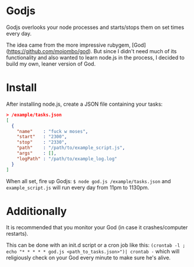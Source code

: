 Godjs
=====

Godjs overlooks your node processes and starts/stops them on set times every day.

The idea came from the more impressive rubygem, [God] (https://github.com/mojombo/god).
But since I didn't need much of its functionality and also wanted to learn node.js in the process, I decided to build my own, leaner version of God.

Install
=======

After installing node.js, create a JSON file containing your tasks:

```json
> /example/tasks.json
[
  {
    "name"    : "fuck w moses",
    "start"   : "2300",
    "stop"    : "2330",
    "path"    : "/path/to/example_script.js",
    "args"    : [],
    "logPath" : "/path/to/example_log.log"
  }
]
```

When all set, fire up Godjs: `$ node god.js /example/tasks.json` and `example_script.js` will run every day from 11pm to 1130pm.

Additionally
============

It is recommended that you monitor your God (in case it crashes/computer restarts).

This can be done with an init.d script or a cron job like this:
`(crontab -l ; echo "* * * * * god.js <path_to_tasks.json>")| crontab -` which will religiously check on your God every minute to make sure he's alive.
